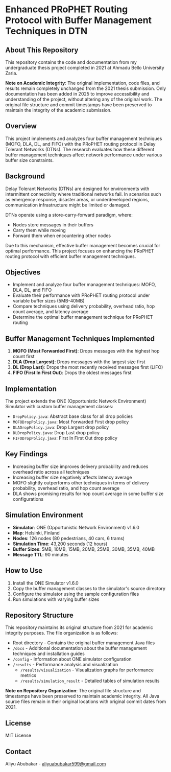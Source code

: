 # Enhanced PRoPHET Routing Protocol with Buffer Management Techniques in DTN

## About This Repository
This repository contains the code and documentation from my undergraduate thesis project completed in 2021 at Ahmadu Bello University Zaria. 

**Note on Academic Integrity**: The original implementation, code files, and results remain completely unchanged from the 2021 thesis submission. Only documentation has been added in 2025 to improve accessibility and understanding of the project, without altering any of the original work. The original file structure and commit timestamps have been preserved to maintain the integrity of the academic submission.

## Overview
This project implements and analyzes four buffer management techniques (MOFO, DLA, DL, and FIFO) with the PRoPHET routing protocol in Delay Tolerant Networks (DTNs). The research evaluates how these different buffer management techniques affect network performance under various buffer size constraints.

## Background
Delay Tolerant Networks (DTNs) are designed for environments with intermittent connectivity where traditional networks fail. In scenarios such as emergency response, disaster areas, or underdeveloped regions, communication infrastructure might be limited or damaged.

DTNs operate using a store-carry-forward paradigm, where:
- Nodes store messages in their buffers
- Carry them while moving
- Forward them when encountering other nodes

Due to this mechanism, effective buffer management becomes crucial for optimal performance. This project focuses on enhancing the PRoPHET routing protocol with efficient buffer management techniques.

## Objectives
- Implement and analyze four buffer management techniques: MOFO, DLA, DL, and FIFO
- Evaluate their performance with PRoPHET routing protocol under variable buffer sizes (5MB-40MB)
- Compare techniques using delivery probability, overhead ratio, hop count average, and latency average
- Determine the optimal buffer management technique for PRoPHET routing

## Buffer Management Techniques Implemented
1. **MOFO (Most Forwarded First)**: Drops messages with the highest hop count first
2. **DLA (Drop Largest)**: Drops messages with the largest size first
3. **DL (Drop Last)**: Drops the most recently received messages first (LIFO)
4. **FIFO (First In First Out)**: Drops the oldest messages first

## Implementation
The project extends the ONE (Opportunistic Network Environment) Simulator with custom buffer management classes:
- `DropPolicy.java`: Abstract base class for all drop policies
- `MOFODropPolicy.java`: Most Forwarded First drop policy
- `DLADropPolicy.java`: Drop Largest drop policy
- `DLDropPolicy.java`: Drop Last drop policy
- `FIFODropPolicy.java`: First In First Out drop policy

## Key Findings
- Increasing buffer size improves delivery probability and reduces overhead ratio across all techniques
- Increasing buffer size negatively affects latency average
- MOFO slightly outperforms other techniques in terms of delivery probability, overhead ratio, and hop count average
- DLA shows promising results for hop count average in some buffer size configurations

## Simulation Environment
- **Simulator**: ONE (Opportunistic Network Environment) v1.6.0
- **Map**: Helsinki, Finland
- **Nodes**: 126 nodes (80 pedestrians, 40 cars, 6 trams)
- **Simulation Time**: 43,200 seconds (12 hours)
- **Buffer Sizes**: 5MB, 10MB, 15MB, 20MB, 25MB, 30MB, 35MB, 40MB
- **Message TTL**: 90 minutes

## How to Use
1. Install the ONE Simulator v1.6.0
2. Copy the buffer management classes to the simulator's source directory
3. Configure the simulator using the sample configuration files
4. Run simulations with varying buffer sizes

## Repository Structure
This repository maintains its original structure from 2021 for academic integrity purposes. The file organization is as follows:

- Root directory - Contains the original buffer management Java files
- `/docs` - Additional documentation about the buffer management techniques and installation guides
- `/config` - Information about ONE simulator configuration
- `/results` - Performance analysis and visualization
  - `/results/visualization` - Visualization graphs for performance metrics
  - `/results/simulation_result` - Detailed tables of simulation results

**Note on Repository Organization**: The original file structure and timestamps have been preserved to maintain academic integrity. All Java source files remain in their original locations with original commit dates from 2021.

## License
MIT License

## Contact
Aliyu Abubakar - aliyuabubakar599@gmail.com